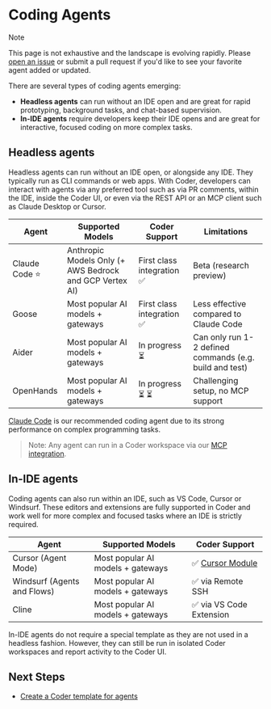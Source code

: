 # Coding Agents

> [!NOTE]
>
> This page is not exhaustive and the landscape is evolving rapidly. Please
> [open an issue](https://github.com/coder/coder/issues/new) or submit a pull
> request if you'd like to see your favorite agent added or updated.

There are several types of coding agents emerging:

- **Headless agents** can run without an IDE open and are great for rapid
  prototyping, background tasks, and chat-based supervision.
- **In-IDE agents** require developers keep their IDE opens and are great for
  interactive, focused coding on more complex tasks.

## Headless agents

Headless agents can run without an IDE open, or alongside any IDE. They
typically run as CLI commands or web apps. With Coder, developers can interact
with agents via any preferred tool such as via PR comments, within the IDE,
inside the Coder UI, or even via the REST API or an MCP client such as Claude
Desktop or Cursor.

| Agent          | Supported Models                                        | Coder Support              | Limitations                                             |
| -------------- | ------------------------------------------------------- | -------------------------- | ------------------------------------------------------- |
| Claude Code ⭐ | Anthropic Models Only (+ AWS Bedrock and GCP Vertex AI) | First class integration ✅ | Beta (research preview)                                 |
| Goose          | Most popular AI models + gateways                       | First class integration ✅ | Less effective compared to Claude Code                  |
| Aider          | Most popular AI models + gateways                       | In progress ⏳             | Can only run 1-2 defined commands (e.g. build and test) |
| OpenHands      | Most popular AI models + gateways                       | In progress ⏳ ⏳          | Challenging setup, no MCP support                       |

[Claude Code](https://github.com/anthropics/claude-code) is our recommended
coding agent due to its strong performance on complex programming tasks.

> Note: Any agent can run in a Coder workspace via our
> [MCP integration](./headless.md).

## In-IDE agents

Coding agents can also run within an IDE, such as VS Code, Cursor or Windsurf.
These editors and extensions are fully supported in Coder and work well for more
complex and focused tasks where an IDE is strictly required.

| Agent                       | Supported Models                  | Coder Support                                                 |
| --------------------------- | --------------------------------- | ------------------------------------------------------------- |
| Cursor (Agent Mode)         | Most popular AI models + gateways | ✅ [Cursor Module](https://registry.coder.com/modules/cursor) |
| Windsurf (Agents and Flows) | Most popular AI models + gateways | ✅ via Remote SSH                                             |
| Cline                       | Most popular AI models + gateways | ✅ via VS Code Extension                                      |

In-IDE agents do not require a special template as they are not used in a
headless fashion. However, they can still be run in isolated Coder workspaces
and report activity to the Coder UI.

## Next Steps

- [Create a Coder template for agents](./create-template.md)
